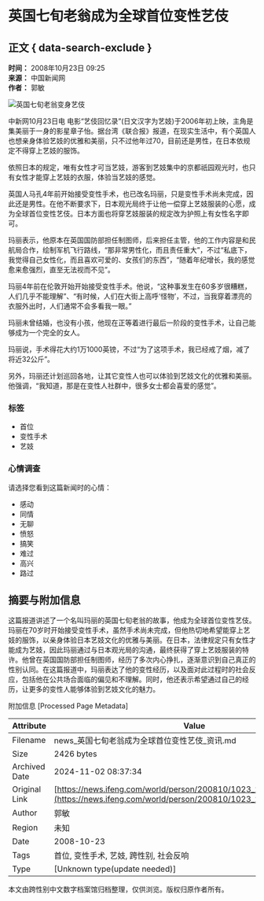 # 英国七旬老翁成为全球首位变性艺伎

## 正文 { data-search-exclude }


**时间：** 2008年10月23日 09:25  
**来源：** 中国新闻网  
**作者：** 郭敏  

![英国七旬老翁变身艺伎](http://img.ifeng.com/hres/200810/23/09/64dc4092e67db31a1007b5d1a9014803.jpg)

中新网10月23日电 电影“艺伎回忆录”(日文汉字为艺妓)于2006年初上映，主角是集美丽于一身的影星章子怡。据台湾《联合报》报道，在现实生活中，有个英国人也想亲身体验艺妓的优雅和美丽，只不过他年过70，目前还是男性，在日本依规定不得穿上艺妓的服饰。

依照日本的规定，唯有女性才可当艺妓，游客到艺妓集中的京都祇园观光时，也只有女性才能穿上艺妓的衣服，体验当艺妓的感觉。

英国人马孔4年前开始接受变性手术，也已改名玛丽，只是变性手术尚未完成，因此还是男性。在他不断要求下，日本观光局终于让他一偿穿上艺妓服装的心愿，成为全球首位变性艺伎。日本方面也将穿艺妓服装的规定改为护照上有女性名字即可。

玛丽表示，他原本在英国国防部担任制图师，后来担任主管，他的工作内容是和民航局合作，绘制军机飞行路线，“那非常男性化，而且责任重大”，不过“私底下，我觉得自己女性化，而且喜欢可爱的、女孩们的东西”，“随着年纪增长，我的感觉愈来愈强烈，直至无法视而不见”。

玛丽4年前在伦敦开始开始接受变性手术。他说，“这种事发生在60多岁很糟糕，人们几乎不能理解”、“有时候，人们在大街上高呼‘怪物’，不过，当我穿着漂亮的衣服外出时，人们通常不会多看我一眼。”

玛丽未曾结婚，也没有小孩，他现在正等着进行最后一阶段的变性手术，让自己能够成为一个完全的女人。

玛丽说，手术得花大约1万1000英镑，不过“为了这项手术，我已经戒了烟，减了将近32公斤”。

另外，玛丽还计划巡回各地，让其它变性人也可以体验到艺妓文化的优雅和美丽。他强调，“我知道，那是在变性人社群中，很多女士都会喜爱的感觉”。

### 标签
- 首位
- 变性手术
- 艺妓

### 心情调查
请选择您看到这篇新闻时的心情：
- 感动
- 同情
- 无聊
- 愤怒
- 搞笑
- 难过
- 高兴
- 路过

## 摘要与附加信息

<!-- tcd_abstract -->
这篇报道讲述了一个名叫玛丽的英国七旬老翁的故事，他成为全球首位变性艺伎。玛丽在70岁时开始接受变性手术，虽然手术尚未完成，但他热切地希望能穿上艺妓的服饰，以亲身体验日本艺妓文化的优雅与美丽。在日本，法律规定只有女性才能成为艺妓，因此玛丽通过与日本观光局的沟通，最终获得了穿上艺妓服装的特许。他曾在英国国防部担任制图师，经历了多次内心挣扎，逐渐意识到自己真正的性别认同。在这篇报道中，玛丽表达了他的变性经历，以及面对此过程时的社会反应，包括他在公共场合面临的偏见和不理解。同时，他还表示希望通过自己的经历，让更多的变性人能够体验到艺妓文化的魅力。
<!-- tcd_abstract_end -->

附加信息 [Processed Page Metadata]

| Attribute       | Value                                  |
|-----------------|----------------------------------------|
| Filename        | news_英国七旬老翁成为全球首位变性艺伎_资讯.md                             |
| Size            | 2426 bytes                           |
| Archived Date   | 2024-11-02 08:37:34                             |
| Original Link   | [https://news.ifeng.com/world/person/200810/1023_2598_843178.shtml](https://news.ifeng.com/world/person/200810/1023_2598_843178.shtml)                       |
| Author          | 郭敏                               |
| Region          | 未知                               |
| Date            | 2008-10-23                                 |
| Tags            | 首位, 变性手术, 艺妓, 跨性别, 社会反响                                 |
| Type            | [Unknown type(update needed)]                                 |
<!-- tcd_table_end -->

本文由跨性别中文数字档案馆归档整理，仅供浏览。版权归原作者所有。

